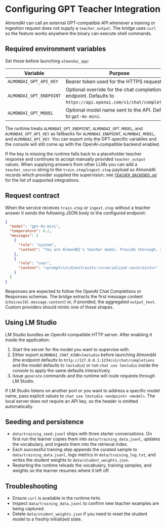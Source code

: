 # Configuring GPT Teacher Integration

AlmondAI can call an external GPT-compatible API whenever a training or ingestion
request does not supply a `teacher_output`. The bridge uses `curl` so the feature
works anywhere the binary can execute shell commands.

## Required environment variables

Set these before launching `almondai_app`:

| Variable | Purpose | Example |
| --- | --- | --- |
| `ALMONDAI_GPT_API_KEY` | Bearer token used for the HTTPS request. | `export ALMONDAI_GPT_API_KEY="sk-..."` |
| `ALMONDAI_GPT_ENDPOINT` | Optional override for the chat completions endpoint. Defaults to `https://api.openai.com/v1/chat/completions`. | `export ALMONDAI_GPT_ENDPOINT="https://api.openai.com/v1/chat/completions"` |
| `ALMONDAI_GPT_MODEL` | Optional model name sent to the API. Defaults to `gpt-4o-mini`. | `export ALMONDAI_GPT_MODEL="gpt-4o-mini"` |

The runtime treats `ALMONDAI_GPT_ENDPOINT`, `ALMONDAI_GPT_MODEL`, and
`ALMONDAI_GPT_API_KEY` as fallbacks for `ALMONDAI_ENDPOINT`,
`ALMONDAI_MODEL`, and `ALMONDAI_API_KEY`. You can export only the GPT-specific
variables and the console will still come up with the OpenAI-compatible backend
enabled.

If the key is missing the runtime falls back to a placeholder teacher response and
continues to accept manually provided `teacher_output` values. When supplying
answers from other LLMs you can add a `teacher_source` string to the
`train.step`/`ingest.step` payload so AlmondAI records which provider supplied
the supervision; see [`TEACHER_BACKENDS.md`](TEACHER_BACKENDS.md) for the list of
supported integrations.

## Request contract

When the service receives `train.step` or `ingest.step` without a teacher answer it
sends the following JSON body to the configured endpoint:

```json
{
  "model": "gpt-4o-mini",
  "temperature": 0.2,
  "messages": [
    {
      "role": "system",
      "content": "You are AlmondAI's teacher model. Provide thorough, safe answers suitable for fine-tuning."
    },
    {
      "role": "user",
      "content": "<prompt>\n\nConstraints:\n<serialized constraints>"
    }
  ]
}
```

Responses are expected to follow the OpenAI Chat Completions or Responses schemas.
The bridge extracts the first message content (`choices[0].message.content`) or, if
provided, the aggregated `output_text`. Custom providers should mimic one of these
shapes.

## Using LM Studio

LM Studio bundles an OpenAI-compatible HTTP server. After enabling it inside the
application:

1. Start the server for the model you want to supervise with.
2. Either export `ALMONDAI_CHAT_KIND=lmstudio` before launching AlmondAI (the
   endpoint defaults to `http://127.0.0.1:1234/v1/chat/completions` and the model
   defaults to `lmstudio`) or run `chat use lmstudio` inside the console to apply
   the same defaults interactively.
3. Issue `generate` commands and the runtime will route requests through LM
   Studio.

If LM Studio listens on another port or you want to address a specific model
name, pass explicit values to `chat use lmstudio <endpoint> <model>`. The local
server does not require an API key, so the header is omitted automatically.

## Seeding and persistence

* `data/training_seed.jsonl` ships with three starter conversations. On first run the
  learner copies them into `data/training_data.jsonl`, updates the vocabulary, and
  ingests them into the retrieval index.
* Each successful training step appends the curated sample to
  `data/training_data.jsonl`, logs metrics in `data/training_log.txt`, and writes the
  student weights to `data/student_weights.json`.
* Restarting the runtime reloads the vocabulary, training samples, and weights so the
  learner resumes where it left off.

## Troubleshooting

* Ensure `curl` is available in the runtime `PATH`.
* Inspect `data/training_data.jsonl` to confirm new teacher examples are being
  captured.
* Delete `data/student_weights.json` if you need to reset the student model to a
  freshly initialized state.
